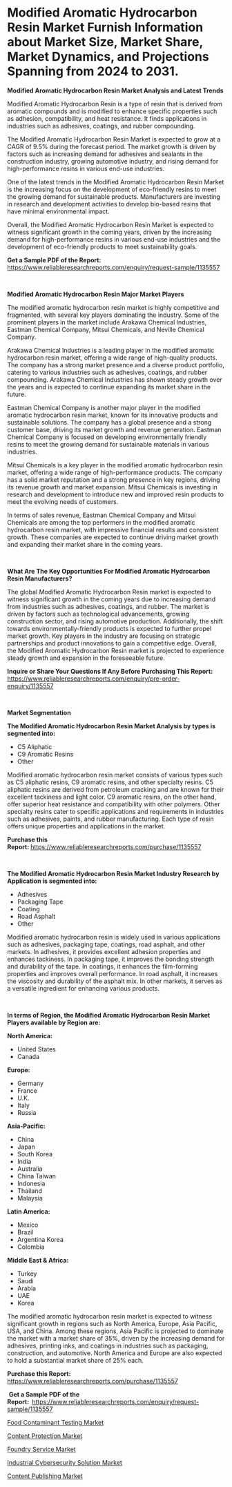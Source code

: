 <p><h1>Modified Aromatic Hydrocarbon Resin Market Furnish Information about Market Size, Market Share, Market Dynamics, and Projections Spanning from 2024 to 2031.</h1></p><p><strong>Modified Aromatic Hydrocarbon Resin Market Analysis and Latest Trends</strong></p>
<p><p>Modified Aromatic Hydrocarbon Resin is a type of resin that is derived from aromatic compounds and is modified to enhance specific properties such as adhesion, compatibility, and heat resistance. It finds applications in industries such as adhesives, coatings, and rubber compounding.</p><p>The Modified Aromatic Hydrocarbon Resin Market is expected to grow at a CAGR of 9.5% during the forecast period. The market growth is driven by factors such as increasing demand for adhesives and sealants in the construction industry, growing automotive industry, and rising demand for high-performance resins in various end-use industries.</p><p>One of the latest trends in the Modified Aromatic Hydrocarbon Resin Market is the increasing focus on the development of eco-friendly resins to meet the growing demand for sustainable products. Manufacturers are investing in research and development activities to develop bio-based resins that have minimal environmental impact.</p><p>Overall, the Modified Aromatic Hydrocarbon Resin Market is expected to witness significant growth in the coming years, driven by the increasing demand for high-performance resins in various end-use industries and the development of eco-friendly products to meet sustainability goals.</p></p>
<p><strong>Get a Sample PDF of the Report:&nbsp;</strong> <a href="https://www.reliableresearchreports.com/enquiry/request-sample/1135557">https://www.reliableresearchreports.com/enquiry/request-sample/1135557</a></p>
<p>&nbsp;</p>
<p><strong>Modified Aromatic Hydrocarbon Resin Major Market Players</strong></p>
<p><p>The modified aromatic hydrocarbon resin market is highly competitive and fragmented, with several key players dominating the industry. Some of the prominent players in the market include Arakawa Chemical Industries, Eastman Chemical Company, Mitsui Chemicals, and Neville Chemical Company.</p><p>Arakawa Chemical Industries is a leading player in the modified aromatic hydrocarbon resin market, offering a wide range of high-quality products. The company has a strong market presence and a diverse product portfolio, catering to various industries such as adhesives, coatings, and rubber compounding. Arakawa Chemical Industries has shown steady growth over the years and is expected to continue expanding its market share in the future.</p><p>Eastman Chemical Company is another major player in the modified aromatic hydrocarbon resin market, known for its innovative products and sustainable solutions. The company has a global presence and a strong customer base, driving its market growth and revenue generation. Eastman Chemical Company is focused on developing environmentally friendly resins to meet the growing demand for sustainable materials in various industries.</p><p>Mitsui Chemicals is a key player in the modified aromatic hydrocarbon resin market, offering a wide range of high-performance products. The company has a solid market reputation and a strong presence in key regions, driving its revenue growth and market expansion. Mitsui Chemicals is investing in research and development to introduce new and improved resin products to meet the evolving needs of customers.</p><p>In terms of sales revenue, Eastman Chemical Company and Mitsui Chemicals are among the top performers in the modified aromatic hydrocarbon resin market, with impressive financial results and consistent growth. These companies are expected to continue driving market growth and expanding their market share in the coming years.</p></p>
<p>&nbsp;</p>
<p><strong>What Are The Key Opportunities For Modified Aromatic Hydrocarbon Resin Manufacturers?</strong></p>
<p><p>The global Modified Aromatic Hydrocarbon Resin market is expected to witness significant growth in the coming years due to increasing demand from industries such as adhesives, coatings, and rubber. The market is driven by factors such as technological advancements, growing construction sector, and rising automotive production. Additionally, the shift towards environmentally-friendly products is expected to further propel market growth. Key players in the industry are focusing on strategic partnerships and product innovations to gain a competitive edge. Overall, the Modified Aromatic Hydrocarbon Resin market is projected to experience steady growth and expansion in the foreseeable future.</p></p>
<p><strong>Inquire or Share Your Questions If Any Before Purchasing This Report:</strong> <a href="https://www.reliableresearchreports.com/enquiry/pre-order-enquiry/1135557">https://www.reliableresearchreports.com/enquiry/pre-order-enquiry/1135557</a></p>
<p>&nbsp;</p>
<p><strong>Market Segmentation</strong></p>
<p><strong>The Modified Aromatic Hydrocarbon Resin Market Analysis by types is segmented into:</strong></p>
<p><ul><li>C5 Aliphatic</li><li>C9 Aromatic Resins</li><li>Other</li></ul></p>
<p><p>Modified aromatic hydrocarbon resin market consists of various types such as C5 aliphatic resins, C9 aromatic resins, and other specialty resins. C5 aliphatic resins are derived from petroleum cracking and are known for their excellent tackiness and light color. C9 aromatic resins, on the other hand, offer superior heat resistance and compatibility with other polymers. Other specialty resins cater to specific applications and requirements in industries such as adhesives, paints, and rubber manufacturing. Each type of resin offers unique properties and applications in the market.</p></p>
<p><strong>Purchase this Report:&nbsp;</strong><a href="https://www.reliableresearchreports.com/purchase/1135557">https://www.reliableresearchreports.com/purchase/1135557</a></p>
<p>&nbsp;</p>
<p><strong>The Modified Aromatic Hydrocarbon Resin Market Industry Research by Application is segmented into:</strong></p>
<p><ul><li>Adhesives</li><li>Packaging Tape</li><li>Coating</li><li>Road Asphalt</li><li>Other</li></ul></p>
<p><p>Modified aromatic hydrocarbon resin is widely used in various applications such as adhesives, packaging tape, coatings, road asphalt, and other markets. In adhesives, it provides excellent adhesion properties and enhances tackiness. In packaging tape, it improves the bonding strength and durability of the tape. In coatings, it enhances the film-forming properties and improves overall performance. In road asphalt, it increases the viscosity and durability of the asphalt mix. In other markets, it serves as a versatile ingredient for enhancing various products.</p></p>
<p>&nbsp;</p>
<p><strong>In terms of Region, the Modified Aromatic Hydrocarbon Resin Market Players available by Region are:</strong></p>
<p>
    <p> <strong> North America: </strong>
        <ul>
            <li>United States</li>
            <li>Canada</li>
        </ul>
        </p> 
    <p> <strong> Europe: </strong>
        <ul>
            <li>Germany</li>
            <li>France</li>
            <li>U.K.</li>
            <li>Italy</li>
            <li>Russia</li>
        </ul>
        </p> 
    <p> <strong> Asia-Pacific: </strong>
        <ul>
            <li>China</li>
            <li>Japan</li>
            <li>South Korea</li>
            <li>India</li>
            <li>Australia</li>
            <li>China Taiwan</li>
            <li>Indonesia</li>
            <li>Thailand</li>
            <li>Malaysia</li>
        </ul>
        </p> 
    <p> <strong> Latin America: </strong>
        <ul>
            <li>Mexico</li>
            <li>Brazil</li>
            <li>Argentina Korea</li>
            <li>Colombia</li>
        </ul>
        </p> 
    <p> <strong> Middle East & Africa: </strong>
        <ul>
            <li>Turkey</li>
            <li>Saudi</li>
            <li>Arabia</li>
            <li>UAE</li>
            <li>Korea</li>
        </ul>
    </p>
    </p>
<p><p>The modified aromatic hydrocarbon resin market is expected to witness significant growth in regions such as North America, Europe, Asia Pacific, USA, and China. Among these regions, Asia Pacific is projected to dominate the market with a market share of 35%, driven by the increasing demand for adhesives, printing inks, and coatings in industries such as packaging, construction, and automotive. North America and Europe are also expected to hold a substantial market share of 25% each.</p></p>
<p><strong>Purchase this Report: </strong><a href="https://www.reliableresearchreports.com/purchase/1135557">https://www.reliableresearchreports.com/purchase/1135557</a></p>
<p>&nbsp;<strong>Get a Sample PDF of the Report:&nbsp;&nbsp;</strong><a href="https://www.reliableresearchreports.com/enquiry/request-sample/1135557">https://www.reliableresearchreports.com/enquiry/request-sample/1135557</a></p>
<p><strong></strong></p>
<p><p><a href="https://medium.com/@shivangi.reportprime/food-contaminant-testing-nbsp-market-focuses-on-market-share-size-and-projected-forecast-till-2031-c872445723e2">Food Contaminant Testing Market</a></p><p><a href="https://medium.com/@freedayundt/content-protection-market-insight-market-trends-growth-forecasted-from-2024-to-2031-f7150fa6480d">Content Protection Market</a></p><p><a href="https://medium.com/@shivangi.reportprime/foundry-service-market-size-and-market-trends-complete-industry-overview-2024-to-2031-98bc439fdcab">Foundry Service Market</a></p><p><a href="https://medium.com/@caligoldner/industrial-cybersecurity-solution-market-insight-market-trends-growth-forecasted-from-2024-to-9e744b2d8657">Industrial Cybersecurity Solution Market</a></p><p><a href="https://medium.com/@freedayundt/content-publishing-market-competitive-analysis-market-trends-and-forecast-to-2031-4fa9be1ea6a4">Content Publishing Market</a></p></p>
